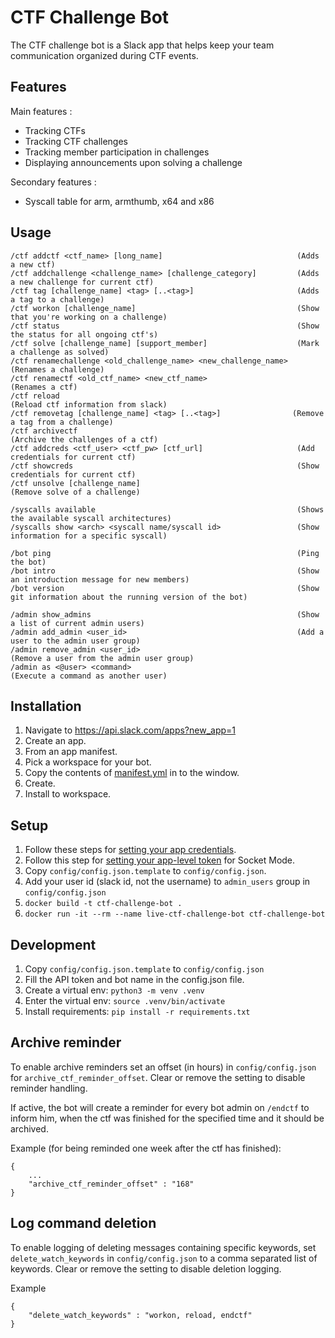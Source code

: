 # CTF Challenge Bot

The CTF challenge bot is a Slack app that helps keep your team communication organized during CTF events.

## Features

Main features :
- Tracking CTFs
- Tracking CTF challenges
- Tracking member participation in challenges
- Displaying announcements upon solving a challenge

Secondary features :
- Syscall table for arm, armthumb, x64 and x86

## Usage

```
/ctf addctf <ctf_name> [long_name]                              (Adds a new ctf)
/ctf addchallenge <challenge_name> [challenge_category]         (Adds a new challenge for current ctf)
/ctf tag [challenge_name] <tag> [..<tag>]                       (Adds a tag to a challenge)
/ctf workon [challenge_name]                                    (Show that you're working on a challenge)
/ctf status                                                     (Show the status for all ongoing ctf's)
/ctf solve [challenge_name] [support_member]                    (Mark a challenge as solved)
/ctf renamechallenge <old_challenge_name> <new_challenge_name>  (Renames a challenge)
/ctf renamectf <old_ctf_name> <new_ctf_name>                    (Renames a ctf)
/ctf reload                                                     (Reload ctf information from slack)
/ctf removetag [challenge_name] <tag> [..<tag>]                (Remove a tag from a challenge)
/ctf archivectf                                                 (Archive the challenges of a ctf)
/ctf addcreds <ctf_user> <ctf_pw> [ctf_url]                     (Add credentials for current ctf)
/ctf showcreds                                                  (Show credentials for current ctf)
/ctf unsolve [challenge_name]                                   (Remove solve of a challenge)

/syscalls available                                             (Shows the available syscall architectures)
/syscalls show <arch> <syscall name/syscall id>                 (Show information for a specific syscall)

/bot ping                                                       (Ping the bot)
/bot intro                                                      (Show an introduction message for new members)
/bot version                                                    (Show git information about the running version of the bot)

/admin show_admins                                              (Show a list of current admin users)
/admin add_admin <user_id>                                      (Add a user to the admin user group)
/admin remove_admin <user_id>                                   (Remove a user from the admin user group)
/admin as <@user> <command>                                     (Execute a command as another user)
```

## Installation

1. Navigate to https://api.slack.com/apps?new_app=1
2. Create an app.
3. From an app manifest.
4. Pick a workspace for your bot.
5. Copy the contents of [manifest.yml](./manifest.yml) in to the window.
6. Create.
7. Install to workspace.

## Setup

1. Follow these steps for [setting your app credentials](https://api.slack.com/start/building/bolt-python#credentials).
2. Follow this step for [setting your app-level token](https://api.slack.com/apis/connections/socket#sdks) for Socket Mode.
3. Copy `config/config.json.template` to `config/config.json`.
4. Add your user id (slack id, not the username) to `admin_users` group in `config/config.json`
5. `docker build -t ctf-challenge-bot .`
6. `docker run -it --rm --name live-ctf-challenge-bot ctf-challenge-bot`

## Development

1. Copy `config/config.json.template` to `config/config.json`
2. Fill the API token and bot name in the config.json file.
3. Create a virtual env: `python3 -m venv .venv`
4. Enter the virtual env: `source .venv/bin/activate`
5. Install requirements: `pip install -r requirements.txt`

## Archive reminder

To enable archive reminders set an offset (in hours) in `config/config.json` for `archive_ctf_reminder_offset`. Clear or remove the setting to disable reminder handling.

If active, the bot will create a reminder for every bot admin on `/endctf` to inform him, when the ctf was finished for the specified time and it should be archived.

Example (for being reminded one week after the ctf has finished):
```
{
    ...
    "archive_ctf_reminder_offset" : "168"
}
```

## Log command deletion

To enable logging of deleting messages containing specific keywords, set `delete_watch_keywords` in `config/config.json` to a comma separated list of keywords. 
Clear or remove the setting to disable deletion logging.

Example
```
{
    "delete_watch_keywords" : "workon, reload, endctf"
}
